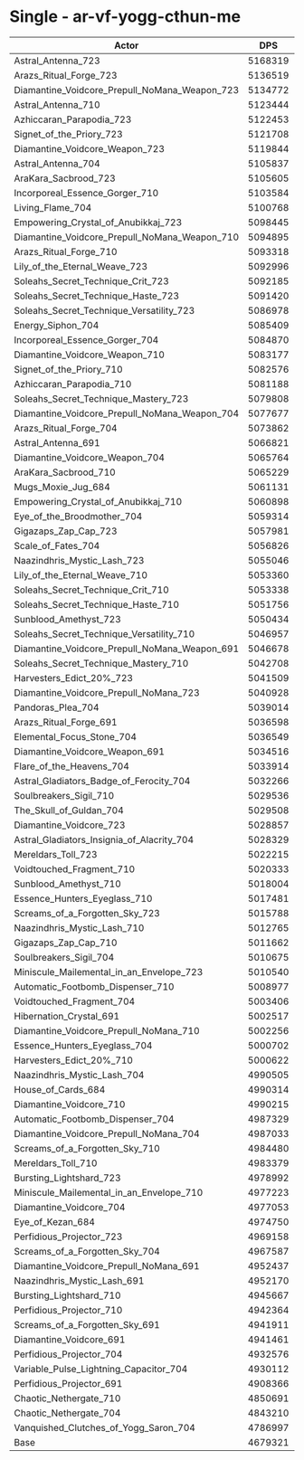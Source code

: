 # Single - ar-vf-yogg-cthun-me
| Actor | DPS | Increase |
|---|:---:|:---:|
|Astral_Antenna_723|5168319|10.45%|
|Arazs_Ritual_Forge_723|5136519|9.77%|
|Diamantine_Voidcore_Prepull_NoMana_Weapon_723|5134772|9.73%|
|Astral_Antenna_710|5123444|9.49%|
|Azhiccaran_Parapodia_723|5122453|9.47%|
|Signet_of_the_Priory_723|5121708|9.45%|
|Diamantine_Voidcore_Weapon_723|5119844|9.41%|
|Astral_Antenna_704|5105837|9.11%|
|AraKara_Sacbrood_723|5105605|9.11%|
|Incorporeal_Essence_Gorger_710|5103584|9.07%|
|Living_Flame_704|5100768|9.01%|
|Empowering_Crystal_of_Anubikkaj_723|5098445|8.96%|
|Diamantine_Voidcore_Prepull_NoMana_Weapon_710|5094895|8.88%|
|Arazs_Ritual_Forge_710|5093318|8.85%|
|Lily_of_the_Eternal_Weave_723|5092996|8.84%|
|Soleahs_Secret_Technique_Crit_723|5092185|8.82%|
|Soleahs_Secret_Technique_Haste_723|5091420|8.81%|
|Soleahs_Secret_Technique_Versatility_723|5086978|8.71%|
|Energy_Siphon_704|5085409|8.68%|
|Incorporeal_Essence_Gorger_704|5084870|8.67%|
|Diamantine_Voidcore_Weapon_710|5083177|8.63%|
|Signet_of_the_Priory_710|5082576|8.62%|
|Azhiccaran_Parapodia_710|5081188|8.59%|
|Soleahs_Secret_Technique_Mastery_723|5079808|8.56%|
|Diamantine_Voidcore_Prepull_NoMana_Weapon_704|5077677|8.51%|
|Arazs_Ritual_Forge_704|5073862|8.43%|
|Astral_Antenna_691|5066821|8.28%|
|Diamantine_Voidcore_Weapon_704|5065764|8.26%|
|AraKara_Sacbrood_710|5065229|8.25%|
|Mugs_Moxie_Jug_684|5061131|8.16%|
|Empowering_Crystal_of_Anubikkaj_710|5060898|8.15%|
|Eye_of_the_Broodmother_704|5059314|8.12%|
|Gigazaps_Zap_Cap_723|5057981|8.09%|
|Scale_of_Fates_704|5056826|8.07%|
|Naazindhris_Mystic_Lash_723|5055046|8.03%|
|Lily_of_the_Eternal_Weave_710|5053360|7.99%|
|Soleahs_Secret_Technique_Crit_710|5053338|7.99%|
|Soleahs_Secret_Technique_Haste_710|5051756|7.96%|
|Sunblood_Amethyst_723|5050434|7.93%|
|Soleahs_Secret_Technique_Versatility_710|5046957|7.86%|
|Diamantine_Voidcore_Prepull_NoMana_Weapon_691|5046678|7.85%|
|Soleahs_Secret_Technique_Mastery_710|5042708|7.77%|
|Harvesters_Edict_20%_723|5041509|7.74%|
|Diamantine_Voidcore_Prepull_NoMana_723|5040928|7.73%|
|Pandoras_Plea_704|5039014|7.69%|
|Arazs_Ritual_Forge_691|5036598|7.64%|
|Elemental_Focus_Stone_704|5036549|7.63%|
|Diamantine_Voidcore_Weapon_691|5034516|7.59%|
|Flare_of_the_Heavens_704|5033914|7.58%|
|Astral_Gladiators_Badge_of_Ferocity_704|5032266|7.54%|
|Soulbreakers_Sigil_710|5029536|7.48%|
|The_Skull_of_Guldan_704|5029508|7.48%|
|Diamantine_Voidcore_723|5028857|7.47%|
|Astral_Gladiators_Insignia_of_Alacrity_704|5028329|7.46%|
|Mereldars_Toll_723|5022215|7.33%|
|Voidtouched_Fragment_710|5020333|7.29%|
|Sunblood_Amethyst_710|5018004|7.24%|
|Essence_Hunters_Eyeglass_710|5017481|7.23%|
|Screams_of_a_Forgotten_Sky_723|5015788|7.19%|
|Naazindhris_Mystic_Lash_710|5012765|7.13%|
|Gigazaps_Zap_Cap_710|5011662|7.10%|
|Soulbreakers_Sigil_704|5010675|7.08%|
|Miniscule_Mailemental_in_an_Envelope_723|5010540|7.08%|
|Automatic_Footbomb_Dispenser_710|5008977|7.04%|
|Voidtouched_Fragment_704|5003406|6.93%|
|Hibernation_Crystal_691|5002517|6.91%|
|Diamantine_Voidcore_Prepull_NoMana_710|5002256|6.90%|
|Essence_Hunters_Eyeglass_704|5000702|6.87%|
|Harvesters_Edict_20%_710|5000622|6.87%|
|Naazindhris_Mystic_Lash_704|4990505|6.65%|
|House_of_Cards_684|4990314|6.65%|
|Diamantine_Voidcore_710|4990215|6.64%|
|Automatic_Footbomb_Dispenser_704|4987329|6.58%|
|Diamantine_Voidcore_Prepull_NoMana_704|4987033|6.58%|
|Screams_of_a_Forgotten_Sky_710|4984480|6.52%|
|Mereldars_Toll_710|4983379|6.50%|
|Bursting_Lightshard_723|4978992|6.40%|
|Miniscule_Mailemental_in_an_Envelope_710|4977223|6.37%|
|Diamantine_Voidcore_704|4977053|6.36%|
|Eye_of_Kezan_684|4974750|6.31%|
|Perfidious_Projector_723|4969158|6.19%|
|Screams_of_a_Forgotten_Sky_704|4967587|6.16%|
|Diamantine_Voidcore_Prepull_NoMana_691|4952437|5.84%|
|Naazindhris_Mystic_Lash_691|4952170|5.83%|
|Bursting_Lightshard_710|4945667|5.69%|
|Perfidious_Projector_710|4942364|5.62%|
|Screams_of_a_Forgotten_Sky_691|4941911|5.61%|
|Diamantine_Voidcore_691|4941461|5.60%|
|Perfidious_Projector_704|4932576|5.41%|
|Variable_Pulse_Lightning_Capacitor_704|4930112|5.36%|
|Perfidious_Projector_691|4908366|4.89%|
|Chaotic_Nethergate_710|4850691|3.66%|
|Chaotic_Nethergate_704|4843210|3.50%|
|Vanquished_Clutches_of_Yogg_Saron_704|4786997|2.30%|
|Base|4679321|0.00%|
